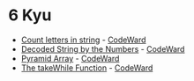 # 6 Kyu
* [Count letters in string](/solutions/javascript/6%20kyu/Count%20letters%20in%20string) - [CodeWard](https://www.codewars.com/kata/5808ff71c7cfa1c6aa00006d)
* [Decoded String by the Numbers](/solutions/javascript/6%20kyu/Decoded%20String%20by%20the%20Numbers) - [CodeWard](https://www.codewars.com/kata/562c3b54746f50d28d000027)
* [Pyramid Array](/solutions/javascript/6%20kyu/Pyramid%20Array) - [CodeWard](https://www.codewars.com/kata/515f51d438015969f7000013)
* [The takeWhile Function](/solutions/javascript/6%20kyu/The%20takeWhile%20Function) - [CodeWard](https://www.codewars.com/kata/54f9173aa58bce9031001548)